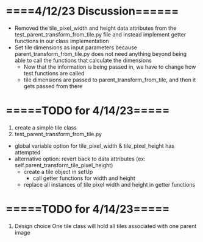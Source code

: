   # ====4/12/23 Discussion======
  - Removed the tile_pixel_width and height data attributes from the 
	test_parent_transform_from_tile.py file and instead implement getter functions
	in our class implementation
  - Set tile dimensions as input parameters because parent_transform_from_tile.py
    does not need anything beyond being able to call the functions that calculate the dimensions
    - Now that the information is being passed in, we have to change how test functions are called
    - tile dimensions are passed to parent_transform_from_tile, and then it gets passed from there

# =====TODO for 4/14/23=====
1. create a simple tile class
2. test_parent_transform_from_tile.py
- global variable option for tile_pixel_width & tile_pixel_height has attempted
- alternative option: revert back to data attributes (ex: self.parent_transform_tile_pixel_height)
    - create a tile object in setUp
        - call getter functions for width and height
    - replace all instances of tile pixel width and height in getter functions

# =====TODO for 4/14/23=====
1. Design choice One tile class will hold all tiles associated with one parent image

